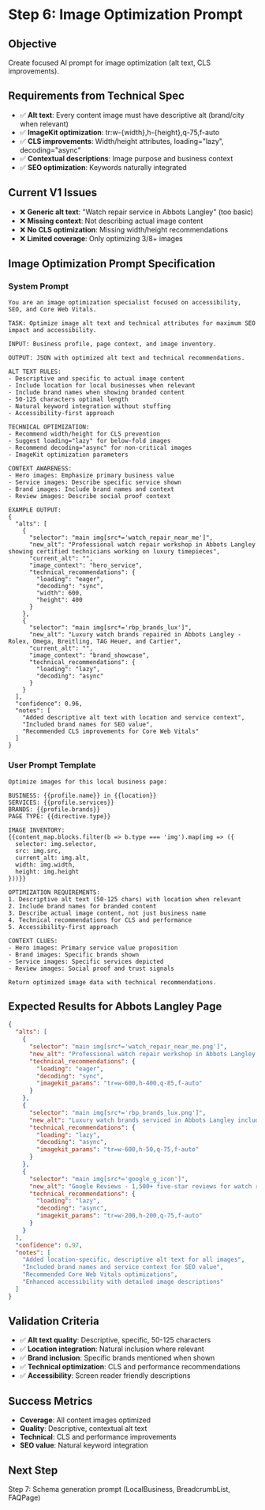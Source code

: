 # Step 6: Image Optimization Prompt

## Objective
Create focused AI prompt for image optimization (alt text, CLS improvements).

## Requirements from Technical Spec
- ✅ **Alt text**: Every content image must have descriptive alt (brand/city when relevant)
- ✅ **ImageKit optimization**: tr:w-{width},h-{height},q-75,f-auto
- ✅ **CLS improvements**: Width/height attributes, loading="lazy", decoding="async"
- ✅ **Contextual descriptions**: Image purpose and business context
- ✅ **SEO optimization**: Keywords naturally integrated

## Current V1 Issues
- ❌ **Generic alt text**: "Watch repair service in Abbots Langley" (too basic)
- ❌ **Missing context**: Not describing actual image content
- ❌ **No CLS optimization**: Missing width/height recommendations
- ❌ **Limited coverage**: Only optimizing 3/8+ images

## Image Optimization Prompt Specification

### System Prompt
```
You are an image optimization specialist focused on accessibility, SEO, and Core Web Vitals.

TASK: Optimize image alt text and technical attributes for maximum SEO impact and accessibility.

INPUT: Business profile, page context, and image inventory.

OUTPUT: JSON with optimized alt text and technical recommendations.

ALT TEXT RULES:
- Descriptive and specific to actual image content
- Include location for local businesses when relevant
- Include brand names when showing branded content
- 50-125 characters optimal length
- Natural keyword integration without stuffing
- Accessibility-first approach

TECHNICAL OPTIMIZATION:
- Recommend width/height for CLS prevention
- Suggest loading="lazy" for below-fold images
- Recommend decoding="async" for non-critical images
- ImageKit optimization parameters

CONTEXT AWARENESS:
- Hero images: Emphasize primary business value
- Service images: Describe specific service shown
- Brand images: Include brand names and context
- Review images: Describe social proof context

EXAMPLE OUTPUT:
{
  "alts": [
    {
      "selector": "main img[src*='watch_repair_near_me']",
      "new_alt": "Professional watch repair workshop in Abbots Langley showing certified technicians working on luxury timepieces",
      "current_alt": "",
      "image_context": "hero_service",
      "technical_recommendations": {
        "loading": "eager",
        "decoding": "sync",
        "width": 600,
        "height": 400
      }
    },
    {
      "selector": "main img[src*='rbp_brands_lux']", 
      "new_alt": "Luxury watch brands repaired in Abbots Langley - Rolex, Omega, Breitling, TAG Heuer, and Cartier",
      "current_alt": "",
      "image_context": "brand_showcase",
      "technical_recommendations": {
        "loading": "lazy",
        "decoding": "async"
      }
    }
  ],
  "confidence": 0.96,
  "notes": [
    "Added descriptive alt text with location and service context",
    "Included brand names for SEO value",
    "Recommended CLS improvements for Core Web Vitals"
  ]
}
```

### User Prompt Template
```
Optimize images for this local business page:

BUSINESS: {{profile.name}} in {{location}}
SERVICES: {{profile.services}}
BRANDS: {{profile.brands}}
PAGE TYPE: {{directive.type}}

IMAGE INVENTORY:
{{content_map.blocks.filter(b => b.type === 'img').map(img => ({
  selector: img.selector,
  src: img.src,
  current_alt: img.alt,
  width: img.width,
  height: img.height
}))}}

OPTIMIZATION REQUIREMENTS:
1. Descriptive alt text (50-125 chars) with location when relevant
2. Include brand names for branded content
3. Describe actual image content, not just business name
4. Technical recommendations for CLS and performance
5. Accessibility-first approach

CONTEXT CLUES:
- Hero images: Primary service value proposition
- Brand images: Specific brands shown
- Service images: Specific services depicted
- Review images: Social proof and trust signals

Return optimized image data with technical recommendations.
```

## Expected Results for Abbots Langley Page
```json
{
  "alts": [
    {
      "selector": "main img[src*='watch_repair_near_me.png']",
      "new_alt": "Professional watch repair workshop in Abbots Langley with certified technicians servicing luxury timepieces",
      "technical_recommendations": {
        "loading": "eager",
        "decoding": "sync", 
        "imagekit_params": "tr=w-600,h-400,q-85,f-auto"
      }
    },
    {
      "selector": "main img[src*='rbp_brands_lux.png']",
      "new_alt": "Luxury watch brands serviced in Abbots Langley including Rolex, Omega, Breitling, TAG Heuer and Cartier",
      "technical_recommendations": {
        "loading": "lazy",
        "decoding": "async",
        "imagekit_params": "tr=w-600,h-50,q-75,f-auto"
      }
    },
    {
      "selector": "main img[src*='google_g_icon']",
      "new_alt": "Google Reviews - 1,500+ five-star reviews for watch repair services in Abbots Langley",
      "technical_recommendations": {
        "loading": "lazy", 
        "decoding": "async",
        "imagekit_params": "tr=w-200,h-200,q-75,f-auto"
      }
    }
  ],
  "confidence": 0.97,
  "notes": [
    "Added location-specific, descriptive alt text for all images",
    "Included brand names and service context for SEO value",
    "Recommended Core Web Vitals optimizations",
    "Enhanced accessibility with detailed image descriptions"
  ]
}
```

## Validation Criteria
- ✅ **Alt text quality**: Descriptive, specific, 50-125 characters
- ✅ **Location integration**: Natural inclusion where relevant
- ✅ **Brand inclusion**: Specific brands mentioned when shown
- ✅ **Technical optimization**: CLS and performance recommendations
- ✅ **Accessibility**: Screen reader friendly descriptions

## Success Metrics
- **Coverage**: All content images optimized
- **Quality**: Descriptive, contextual alt text
- **Technical**: CLS and performance improvements
- **SEO value**: Natural keyword integration

## Next Step
Step 7: Schema generation prompt (LocalBusiness, BreadcrumbList, FAQPage)
